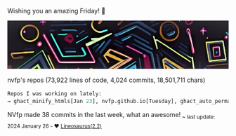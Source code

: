 Wishing you an amazing Friday! 🎉

![banner](./assets/banner.jpg)

nvfp's repos (73,922 lines of code, 4,024 commits, 18,501,711 chars)

```python
Repos I was working on lately:
→ ghact_minify_htmls[Jan 23], nvfp.github.io[Tuesday], ghact_auto_permalink[Jan 22]
```

NVfp made 38 commits in the last week, what an awesome!<sub> ~ last update: 2024 January 26 - ❤️ [Lineosaurus(2.2)](https://github.com/Lineosaurus/Lineosaurus)</sub>